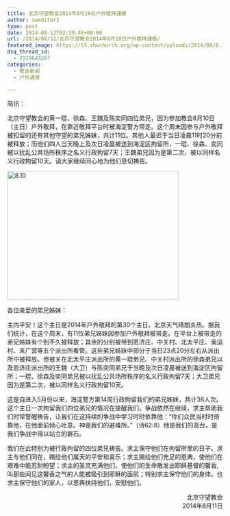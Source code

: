 ```yaml
---
title: 北京守望教会2014年8月10日户外敬拜通报
author: sweditor3
type: post
date: 2014-08-12T02:39:48+00:00
url: /2014/08/12/北京守望教会2014年8月10日户外敬拜通报/
featured_image: https://t5.shwchurch.org/wp-content/uploads/2014/08/8.10-400x288.jpg
dsq_thread_id:
  - 2919643267
categories:
  - 教会新闻
  - 户外通报

---
```

简讯：
  
北京守望教会的黄一琨、徐森、王魏及陈奕同四位弟兄，因为参加教会8月10日（主日）户外敬拜，在靠近敬拜平台时被海淀警方带走。这个周末因参与户外敬拜被扣留的还有其他守望的弟兄姊妹，共计11位。其他人最迟于当日凌晨11时20分前被释放；而他们四人当天晚上及次日凌晨被送到海淀区拘留所，一琨、徐森、奕同被以扰乱公共场所秩序之名义行政拘留7天；王魏弟兄因为是第二次，被以同样名义行政拘留10天。请大家继续同心地为他们恳切祷告。

<!--more-->

[<img class="aligncenter size-full wp-image-11419" src="http://t5.shwchurch.org/wp-content/uploads/2014/08/8.10.jpg" alt="8.10" width="400" height="300" />][1]

各位亲爱的弟兄姊妹：

主内平安！这个主日是2014年户外敬拜的第30个主日。北京天气晴朗炎热。据我们统计，在这个周末，有11位弟兄姊妹因参加户外敬拜被带走。在平台上被带走的弟兄姊妹有个别不久被释放；其余的分别被带到恩济庄、中关村、北太平庄、奥运村、来广营等五个派出所看管。这些弟兄姊妹中部分于当日23点20分左右从派出所中被释放。但被关在北太平庄派出所的黄一琨弟兄、中关村派出所的徐森弟兄以及恩济庄派出所的王魏（大卫）与陈奕同弟兄于当晚及次日凌晨被送到海淀区拘留所；一琨、徐森及奕同弟兄被以扰乱公共场所秩序的名义行政拘留7天；大卫弟兄因为是第二次，被以同样名义行政拘留10天。

这是自进入5月份以来，海淀警方第14周行政拘留我们的弟兄姊妹，共计36人次。这个主日一次拘留我们四位弟兄的情况在提醒我们，争战依然在继续，求主帮助我们时常警醒祷告，让我们在这持续的争战中学习时时依靠他：“你们众民当时时倚靠他，在他面前倾心吐意。神是我们的避难所。”（诗62:8）他是我们的高台，是我们争战中得以站立的磐石。

我们在此特别为被行政拘留的四位弟兄祷告。求主保守他们在拘留所里的日子。求主与他们同在，赐给他们属天的平安和喜乐；求主赐给他们充足的恩典，使他们在艰难中能忍耐盼望；求主的圣灵充满他们，使他们的生命散发出耶稣基督的馨香,叫那些闻见这馨香之气的人能被吸引到耶稣的面前；特别求主保守他们的身体。也求主保守他们的家人，以恩典扶持他们，安慰他们。

<p style="text-align: right;">
  北京守望教会<br /> 2014年8月11日
</p>

 [1]: http://t5.shwchurch.org/wp-content/uploads/2014/08/8.10.jpg